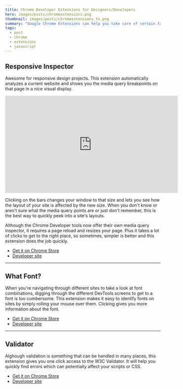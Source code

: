 ```yaml
---
title: Chrome Developer Extensions for Designers/Developers
hero: images/posts/chromeextensions.png
thumbnail: images/posts/chromeextensions_tn.png
summary: "Google Chrome Extensions can help you take care of certain tasks quickly. Here's a quick review of some of my favorite extensions for web design and development."
tags: 
  - post
  - chrome
  - extensions
  - javascript
---
```

## Responsive Inspector

Awesome for responsive design projects. This extension automatically analyzes a current website and shows you the media query breakpoints on that page in a nice visual display.

<iframe width="560" height="315" src="https://www.youtube.com/embed/ylMHAj0OU10" frameborder="0" allowfullscreen></iframe>

Clicking on the bars changes your window to that size and lets you see how the layout of your site is affected by the new size. When you don't know or aren't sure what the media query points are or just don't remember, this is the best way to quickly peek into a site's layouts.

Although the Chrome Developer tools now offer their own media query inspector, it requires a page reload and resizes your page. Plus it takes a lot of clicks to get to the right place, so sometimes, simpler is better and this extension does the job quickly.

- [<i class="fa fa-external-link-square"></i> Get it on Chrome Store](https://chrome.google.com/webstore/detail/responsive-inspector/memcdolmmnmnleeiodllgpibdjlkbpim)
- [<i class="fa fa-external-link-square"></i> Developer site](http://outof.me/responsive-inspector/)

---

## What Font?

When you're navigating through different sites to take a look at font combinations, digging through the different DevTools screens to get to a font is too cumbersome. This extension makes it easy to identify fonts on sites by simply rolling your mouse over them. Clicking gives you more information about the font.

- [<i class="fa fa-external-link-square"></i> Get it on Chrome Store](https://chrome.google.com/webstore/detail/whatfont/jabopobgcpjmedljpbcaablpmlmfcogm)
- [<i class="fa fa-external-link-square"></i> Developer site](http://chengyinliu.com/whatfont.html)

---

## Validator

Alghough validation is something that can be handled in many places, this extension gives you one click access to the W3C Validator. It will help you quickly find errors which can potentially affect your scripts or CSS.

- [<i class="fa fa-external-link-square"></i> Get it on Chrome Store](https://chrome.google.com/webstore/detail/whatfont/jabopobgcpjmedljpbcaablpmlmfcogm)
- [<i class="fa fa-external-link-square"></i> Developer site](http://robertnyman.com/html-validator/)

